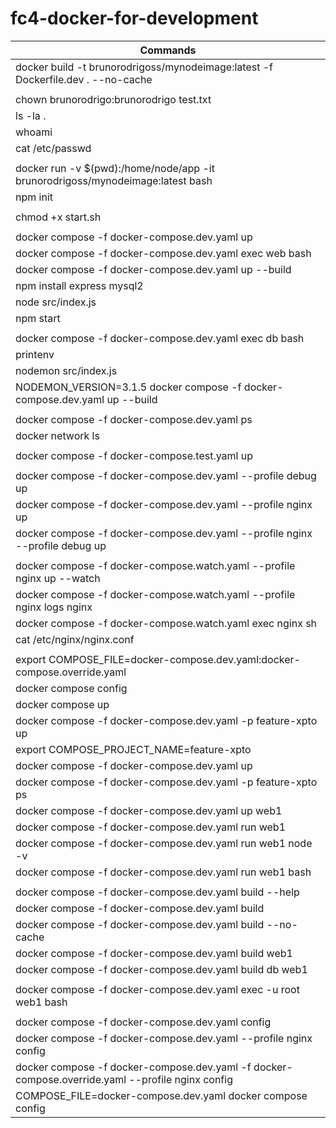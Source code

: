 # fc4-docker-for-development
|Commands|
|-|
| docker build -t brunorodrigoss/mynodeimage:latest -f Dockerfile.dev . --no-cache |
||
| chown brunorodrigo:brunorodrigo test.txt |
| ls -la . |
| whoami |
| cat /etc/passwd |
||
| docker run -v $(pwd):/home/node/app -it brunorodrigoss/mynodeimage:latest bash |
| npm init |
||
| chmod +x start.sh |
||
| docker compose -f docker-compose.dev.yaml up |
| docker compose -f docker-compose.dev.yaml exec web bash |
| docker compose -f docker-compose.dev.yaml up --build |
| npm install express mysql2|
| node src/index.js |
| npm start |
||
| docker compose -f docker-compose.dev.yaml exec db bash |
| printenv |
| nodemon src/index.js |
| NODEMON_VERSION=3.1.5 docker compose -f docker-compose.dev.yaml up --build |
||
| docker compose -f docker-compose.dev.yaml ps |
| docker network ls |
||
| docker compose -f docker-compose.test.yaml up |
||
| docker compose -f docker-compose.dev.yaml --profile debug up |
| docker compose -f docker-compose.dev.yaml --profile nginx up |
| docker compose -f docker-compose.dev.yaml --profile nginx --profile debug up |
||
| docker compose -f docker-compose.watch.yaml --profile nginx up --watch |
| docker compose -f docker-compose.watch.yaml --profile nginx logs nginx |
| docker compose -f docker-compose.watch.yaml exec nginx sh |
| cat /etc/nginx/nginx.conf |
||
| export COMPOSE_FILE=docker-compose.dev.yaml:docker-compose.override.yaml |
| docker compose config |
| docker compose up |
| docker compose -f docker-compose.dev.yaml -p feature-xpto up |
| export COMPOSE_PROJECT_NAME=feature-xpto |
| docker compose -f docker-compose.dev.yaml up |
| docker compose -f docker-compose.dev.yaml -p feature-xpto ps |
| docker compose -f docker-compose.dev.yaml up web1 |
| docker compose -f docker-compose.dev.yaml run web1 |
| docker compose -f docker-compose.dev.yaml run web1 node -v |
| docker compose -f docker-compose.dev.yaml run web1 bash |
||
| docker compose -f docker-compose.dev.yaml build --help |
| docker compose -f docker-compose.dev.yaml build |
| docker compose -f docker-compose.dev.yaml build --no-cache |
| docker compose -f docker-compose.dev.yaml build web1 |
| docker compose -f docker-compose.dev.yaml build db web1 |
||
| docker compose -f docker-compose.dev.yaml exec -u root web1 bash |
||
| docker compose -f docker-compose.dev.yaml config |
| docker compose -f docker-compose.dev.yaml --profile nginx config |
| docker compose -f docker-compose.dev.yaml -f docker-compose.override.yaml --profile nginx config |
| COMPOSE_FILE=docker-compose.dev.yaml docker compose config |
